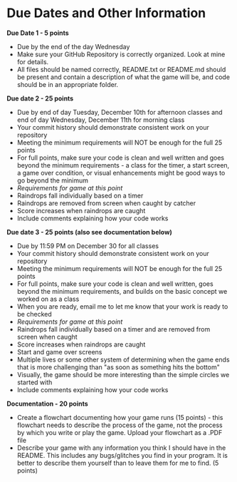 Due Dates and Other Information
===============================

**Due Date 1 - 5 points**
* Due by the end of the day Wednesday
* Make sure your GitHub Repository is correctly organized.  Look at mine for details.
* All files should be named correctly, README.txt or README.md should be present and contain a description of what the game will be, and code should be in an appropriate folder.

**Due date 2 - 25 points**
* Due by end of day Tuesday, December 10th for afternoon classes and end of day Wednesday, December 11th for morning class
* Your commit history should demonstrate consistent work on your repository
* Meeting the minimum requirements will NOT be enough for the full 25 points
* For full points, make sure your code is clean and well written and goes beyond the minimum requirements - a class for the timer, a start screen, a game over condition, or visual enhancements might be good ways to go beyond the minimum
* *Requirements for game at this point*
* Raindrops fall individually based on a timer
* Raindrops are removed from screen when caught by catcher
* Score increases when raindrops are caught
* Include comments explaining how your code works

**Due date 3 - 25 points (also see documentation below)**
* Due by 11:59 PM on December 30 for all classes
* Your commit history should demonstrate consistent work on your repository
* Meeting the minimum requirements will NOT be enough for the full 25 points
* For full points, make sure your code is clean and well written, goes beyond the minimum requirements, and builds on the basic concept we worked on as a class
* When you are ready, email me to let me know that your work is ready to be checked
* *Requirements for game at this point*
* Raindrops fall individually based on a timer and are removed from screen when caught
* Score increases when raindrops are caught
* Start and game over screens
* Multiple lives or some other system of determining when the game ends that is more challenging than "as soon as something hits the bottom"
* Visually, the game should be more interesting than the simple circles we started with
* Include comments explaining how your code works

**Documentation - 20 points**
* Create a flowchart documenting how your game runs (15 points) - this flowchart needs to describe the process of the game, not the process by which you write or play the game.  Upload your flowchart as a .PDF file
* Describe your game with any information you think I should have in the README.  This includes any bugs/glitches you find in your program.  It is better to describe them yourself than to leave them for me to find. (5 points)
